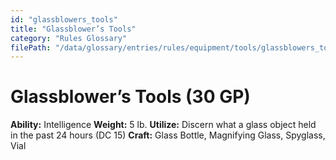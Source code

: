 ```yaml
---
id: "glassblowers_tools"
title: "Glassblower’s Tools"
category: "Rules Glossary"
filePath: "/data/glossary/entries/rules/equipment/tools/glassblowers_tools.md"
---
```

# Glassblower’s Tools (30 GP)
**Ability:** Intelligence 
**Weight:** 5 lb.
**Utilize:** Discern what a glass object held in the past 24 hours (DC 15)
**Craft:** Glass Bottle, Magnifying Glass, Spyglass, Vial